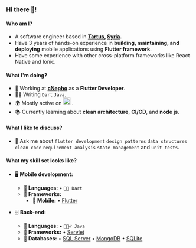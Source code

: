 ### Hi there 👋!


#### Who am I?
- A software engineer based in **[Tartus](https://en.wikipedia.org/wiki/Tartus), [Syria](https://en.wikipedia.org/wiki/Syria).** 
- Have 3 years of hands-on experience in **building, maintaining, and deploying** mobile applications using **Flutter framework**.
- Have some experience with other cross-platform frameworks like React Native and Ionic.

#### What I'm doing?
- 🏢 Working at **[cNepho](https://cnepho.com/)** as a **Flutter Developer**.
- 👨‍💻 Writing `Dart` `Java`.
- 🌍 Mostly active on <a href="https://www.linkedin.com/in/jaafarshiha"><img src="https://cdn-icons-png.flaticon.com/512/174/174857.png" height=20></a> <!--[LinkedIn](https://www.linkedin.com/in/jaafarshiha)-->.
- 📚 Currently learning about **clean architecture**, **CI/CD**, and **node js**.

#### What I like to discuss? 
- 💬 Ask me about `flutter development` `design patterns` `data structures` `clean code` `requirement analysis` `state management` and `unit tests`.

#### What my skill set looks like?
- 🖥 **Mobile development:** 
  - **📜 Languages:** • `🧙🏻 Dart` 
  - **🔬 Frameworks:**  
    - **📱 Mobile:** • [Flutter](https://flutter.dev/)

- 🗄️ **Back-end:**
  - **📜 Languages:** • `🧙🏻‍♂️ Java`
  - **🔭 Frameworks:** • [Servlet](https://docs.oracle.com/javaee/5/tutorial/doc/bnafe.html#:~:text=A%20servlet%20is%20a%20Java,applications%20hosted%20by%20web%20servers.)
  - **💾 Databases:** • [SQL Server](https://www.microsoft.com/en-us/sql-server/sql-server-2019) • [MongoDB](https://www.mongodb.com/) • [SQLite](https://www.sqlite.org/index.html)
 

